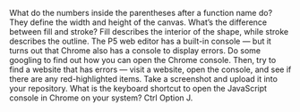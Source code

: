 What do the numbers inside the parentheses after a function name do?   They define the width and height of the canvas.
What’s the difference between fill and stroke?   Fill describes the interior of the shape, while stroke describes the outline.
The P5 web editor has a built-in console — but it turns out that Chrome also has a console to display errors. Do some googling to find out how you can open the Chrome console. Then, try to find a website that has errors — visit a website, open the console, and see if there are any red-highlighted items. Take a screenshot and upload it into your repository.
What is the keyboard shortcut to open the JavaScript console in Chrome on your system?    Ctrl Option J.
